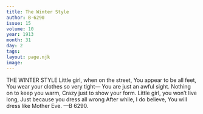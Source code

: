 ```yaml
---
title: The Winter Style
author: B-6290
issue: 15
volume: 10
year: 1913
month: 31
day: 2
tags:
layout: page.njk
image:
---
```

THE WINTER STYLE    Little girl, when on the street,    You appear to be all feet,    You wear your clothes so very tight—    You are just an awful sight.    Nothing on to keep you warm,    Crazy just to show your form.    Little girl, you won’t live long,    Just because you dress all wrong    After while, I do believe,    You will dress like Mother Eve. —B 6290. 
